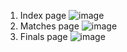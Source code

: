 1. Index page
  ![image](https://github.com/user-attachments/assets/f4969345-af2d-449f-87f0-fe9d0bee4c32)
2. Matches page
  ![image](https://github.com/user-attachments/assets/4b0aba48-94d6-41d5-a4fb-173d6bfb0259)
3. Finals page
  ![image](https://github.com/user-attachments/assets/604f073a-eec2-4497-9cc3-7539a477393d)

